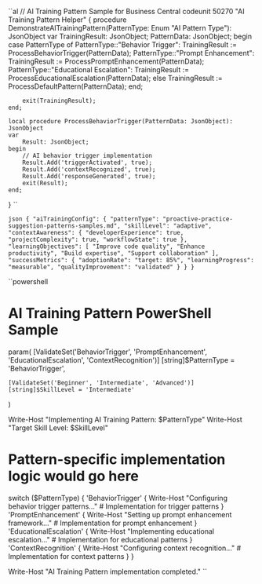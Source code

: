 ``al
// AI Training Pattern Sample for Business Central
codeunit 50270 "AI Training Pattern Helper"
{
    procedure DemonstrateAITrainingPattern(PatternType: Enum "AI Pattern Type"): JsonObject
    var
        TrainingResult: JsonObject;
        PatternData: JsonObject;
    begin
        case PatternType of
            PatternType::"Behavior Trigger":
                TrainingResult := ProcessBehaviorTrigger(PatternData);
            PatternType::"Prompt Enhancement":
                TrainingResult := ProcessPromptEnhancement(PatternData);
            PatternType::"Educational Escalation":
                TrainingResult := ProcessEducationalEscalation(PatternData);
            else
                TrainingResult := ProcessDefaultPattern(PatternData);
        end;
        
        exit(TrainingResult);
    end;
    
    local procedure ProcessBehaviorTrigger(PatternData: JsonObject): JsonObject
    var
        Result: JsonObject;
    begin
        // AI behavior trigger implementation
        Result.Add('triggerActivated', true);
        Result.Add('contextRecognized', true);
        Result.Add('responseGenerated', true);
        exit(Result);
    end;
}
``

``json
{
  "aiTrainingConfig": {
    "patternType": "proactive-practice-suggestion-patterns-samples.md",
    "skillLevel": "adaptive",
    "contextAwareness": {
      "developerExperience": true,
      "projectComplexity": true,
      "workflowState": true
    },
    "learningObjectives": [
      "Improve code quality",
      "Enhance productivity",
      "Build expertise",
      "Support collaboration"
    ],
    "successMetrics": {
      "adoptionRate": "target: 85%",
      "learningProgress": "measurable",
      "qualityImprovement": "validated"
    }
  }
}
``

``powershell
# AI Training Pattern PowerShell Sample
param(
    [ValidateSet('BehaviorTrigger', 'PromptEnhancement', 'EducationalEscalation', 'ContextRecognition')]
    [string]$PatternType = 'BehaviorTrigger',
    
    [ValidateSet('Beginner', 'Intermediate', 'Advanced')]
    [string]$SkillLevel = 'Intermediate'
)

Write-Host "Implementing AI Training Pattern: $PatternType"
Write-Host "Target Skill Level: $SkillLevel"

# Pattern-specific implementation logic would go here
switch ($PatternType) {
    'BehaviorTrigger' {
        Write-Host "Configuring behavior trigger patterns..."
        # Implementation for trigger patterns
    }
    'PromptEnhancement' {
        Write-Host "Setting up prompt enhancement framework..."
        # Implementation for prompt enhancement
    }
    'EducationalEscalation' {
        Write-Host "Implementing educational escalation..."
        # Implementation for educational patterns
    }
    'ContextRecognition' {
        Write-Host "Configuring context recognition..."
        # Implementation for context patterns
    }
}

Write-Host "AI Training Pattern implementation completed."
``
